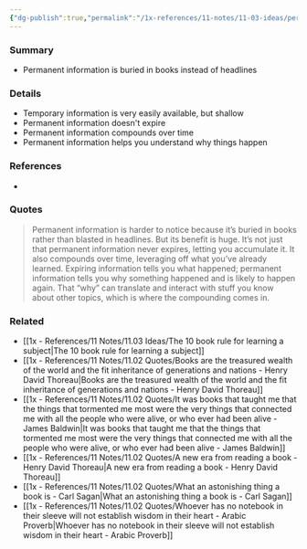 ```yaml
---
{"dg-publish":true,"permalink":"/1x-references/11-notes/11-03-ideas/permanent-information-is-buried-in-books-instead-of-headlines/","title":"Permanent information is buried in books instead of headlines","created":"2025-07-08T19:40:35.647+03:00","updated":"2025-07-08T20:11:18.644+03:00"}
---
```



### Summary
- Permanent information is buried in books instead of headlines

### Details
- Temporary information is very easily available, but shallow
- Permanent information doesn't expire
- Permanent information compounds over time
- Permanent information helps you understand why things happen

### References
- 

### Quotes
> Permanent information is harder to notice because it’s buried in books rather than blasted in headlines. But its benefit is huge. It’s not just that permanent information never expires, letting you accumulate it. It also compounds over time, leveraging off what you’ve already learned. Expiring information tells you what happened; permanent information tells you why something happened and is likely to happen again. That “why” can translate and interact with stuff you know about other topics, which is where the compounding comes in.

### Related
- [[1x - References/11 Notes/11.03 Ideas/The 10 book rule for learning a subject\|The 10 book rule for learning a subject]]
- [[1x - References/11 Notes/11.02 Quotes/Books are the treasured wealth of the world and the fit inheritance of generations and nations - Henry David Thoreau\|Books are the treasured wealth of the world and the fit inheritance of generations and nations - Henry David Thoreau]]
- [[1x - References/11 Notes/11.02 Quotes/It was books that taught me that the things that tormented me most were the very things that connected me with all the people who were alive, or who ever had been alive - James Baldwin\|It was books that taught me that the things that tormented me most were the very things that connected me with all the people who were alive, or who ever had been alive - James Baldwin]]
- [[1x - References/11 Notes/11.02 Quotes/A new era from reading a book - Henry David Thoreau\|A new era from reading a book - Henry David Thoreau]]
- [[1x - References/11 Notes/11.02 Quotes/What an astonishing thing a book is - Carl Sagan\|What an astonishing thing a book is - Carl Sagan]]
- [[1x - References/11 Notes/11.02 Quotes/Whoever has no notebook in their sleeve will not establish wisdom in their heart - Arabic Proverb\|Whoever has no notebook in their sleeve will not establish wisdom in their heart - Arabic Proverb]]
